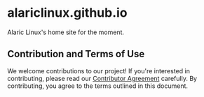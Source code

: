 # alariclinux.github.io
Alaric Linux's home site for the moment.

## Contribution and Terms of Use

We welcome contributions to our project! If you're interested in contributing, please read our [Contributor Agreement](CONTRIBUTOR_AGREEMENT.md) carefully. By contributing, you agree to the terms outlined in this document.

<!-- Additionally, please review our [Terms of Use](TERMS_OF_USE.md) to understand how our project can be used and distributed. -->
